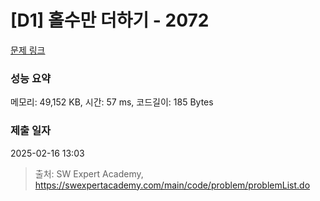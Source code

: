 # [D1] 홀수만 더하기 - 2072 

[문제 링크](https://swexpertacademy.com/main/code/problem/problemDetail.do?contestProbId=AV5QSEhaA5sDFAUq) 

### 성능 요약

메모리: 49,152 KB, 시간: 57 ms, 코드길이: 185 Bytes

### 제출 일자

2025-02-16 13:03



> 출처: SW Expert Academy, https://swexpertacademy.com/main/code/problem/problemList.do